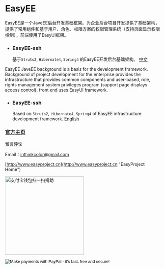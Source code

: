 # EasyEE

EasyEE是一个JaveEE后台开发基础框架。为企业后台项目开发提供了基础架构，提供了常用组件和基于用户、角色、权限方案的权限管理系统（支持页面显示权限控制），前端使用了EasyUI框架。


- ### EasyEE-ssh
   基于`Struts2`, `Hibernate4`, `Spring4` 的EasyEE开发后台基础架构。   [中文](SSH/EasyEE-ssh-readme-zh_CN.md)


EasyEE JaveEE background is a basis for the development framework. Background of project development for the enterprise provides the infrastructure that provides common components and user-based, role, rights management system privileges program (support page displays access control), front end uses EasyUI framework.


- ### EasyEE-ssh
   Based on `Struts2`,` Hibernate4`, `Spring4` of EasyEE infrastructure development framework.   [English](SSH/EasyEE-ssh-readme-en.md)


### [官方主页](http://www.easyproject.cn/easyee/zh-cn/index.jsp '官方主页')

[留言评论](http://www.easyproject.cn/easyee/zh-cn/index.jsp#donation '留言评论')


Email：<inthinkcolor@gmail.com>

[http://www.easyproject.cn](http://www.easyproject.cn "EasyProject Home")

<img alt="支付宝钱包扫一扫捐助" src="http://www.easyproject.cn/images/s.png"  title="支付宝钱包扫一扫捐助"  height="256" width="256"></img>

<p>
<form action="https://www.paypal.com/cgi-bin/webscr" method="post" target="_blank">
<input type="hidden" name="cmd" value="_xclick">
<input type="hidden" name="business" value="inthinkcolor@gmail.com">
<input type="hidden" name="item_name" value="EasyProject development Donation">
<input type="hidden" name="no_note" value="1">
<input type="hidden" name="tax" value="0">
<input type="image" src="http://www.easyproject.cn/images/paypaldonation5.jpg"  title="PayPal donation"  border="0" name="submit" alt="Make payments with PayPal - it's fast, free and secure!">
</form>
</P>

